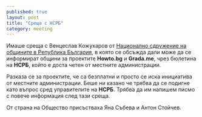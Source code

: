 ```yaml
---
published: true
layout: post
title: "Среща с НСРБ"
category: meeting
---
```


Имаше среща с Венцеслав Кожухаров от [Национално сдружение на общините в Република България](http://projects-namrb.org/index.php/bg/), в която се обсъжда дали може да се информират общини за проектите **Howto.bg** и **Grada.me**, чрез бюлетина на **НСРБ**, който е доста четен от местните администрации.

Разказа се за проектите, че са безплатни и просто се иска инициатива от местните администрации. Беше ни казано че трябва да се подигне като въпрос сред управителите на **НСРБ**. Трябва да им напишем писмо с повече информация след тази среща.

От страна на Общество присъстваха Яна Събева и Антон Стойчев.
